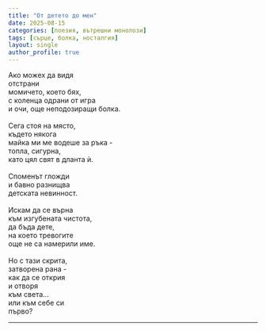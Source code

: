 ```yaml
---
title: "От детето до мен"
date: 2025-08-15
categories: [поезия, вътрешни монолози]
tags: [сърце, болка, носталгия]
layout: single
author_profile: true
---
```


<div class="poem3">

Ако можех да видя <br/>
отстрани <br/>
момичето, което бях,<br/>
с коленца одрани от игра<br/>
и очи, още неподозиращи болка.<br/>
<br/>
Сега стоя на място,<br/>
където някога<br/>
майка ми ме водеше за ръка -<br/>
топла, сигурна,<br/>
като цял свят в дланта ѝ.<br/>
<br/>
Споменът гложди<br/>
и бавно разнищва<br/>
детската невинност.<br/>
<br/>
Искам да се върна<br/>
към изгубената чистота,<br/>
да бъда дете, <br/>
на което тревогите<br/>
още не са намерили име.<br/>
<br/>
Но с тази скрита,<br/>
затворена рана - <br/>
как да се открия<br/>
и отворя<br/>
към света…<br/>
или към себе си<br/>
първо?
<hr/>
</div>